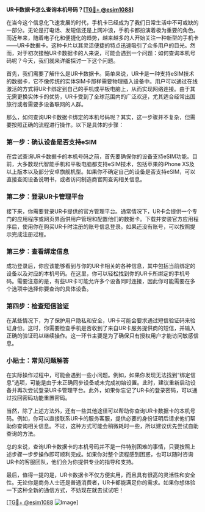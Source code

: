 **UR卡数据卡怎么查询本机号码？[[TG💪+ @esim1088](https://t.me/s/esim1088)]**

在当今这个信息化飞速发展的时代，手机卡已经成为了我们日常生活中不可或缺的一部分。无论是打电话、发短信还是上网冲浪，手机卡都扮演着极为重要的角色。而近年来，随着电子化和便捷化的趋势，越来越多的人开始关注一种新型的手机卡——UR卡数据卡。这种卡片以其灵活便捷的特点迅速吸引了众多用户的目光。然而，对于初次接触UR卡数据卡的人来说，可能会遇到一个问题：如何查询本机号码呢？今天，我们就来详细探讨一下这个问题。

首先，我们需要了解什么是UR卡数据卡。简单来说，UR卡是一种支持eSIM技术的数据卡，它不像传统的实体SIM卡那样需要物理插入设备中。用户可以通过在线激活的方式将UR卡绑定到自己的手机或平板电脑上，从而实现网络连接。由于其无需更换实体卡的优势，UR卡受到了全球范围内的广泛欢迎，尤其适合经常出国旅行或者需要多设备联网的人群。

那么，如何查询UR卡数据卡绑定的本机号码呢？其实，这一步骤并不复杂，但需要按照正确的流程进行操作。以下是具体的步骤：

### 第一步：确认设备是否支持eSIM

在尝试查询UR卡数据卡的本机号码之前，首先要确保你的设备支持eSIM功能。目前，大多数现代智能手机和平板电脑都支持eSIM技术，包括苹果的iPhone XS及以上版本以及部分安卓旗舰机型。如果你不确定自己的设备是否支持eSIM，可以直接查阅设备说明书，或者访问制造商官网查询相关信息。

### 第二步：登录UR卡管理平台

接下来，你需要登录UR卡提供的官方管理平台。通常情况下，UR卡会提供一个专门的应用程序或网页界面供用户管理和配置他们的数据卡。下载并安装官方应用程序后，使用你在购买UR卡时注册的账号信息登录。如果还没有账号，可以按照提示完成注册过程。

### 第三步：查看绑定信息

成功登录后，你应该能够看到与你的UR卡相关的各种信息，其中包括当前绑定的设备以及对应的本机号码。在这里，你可以轻松找到你的UR卡所绑定的手机号码。需要注意的是，有些UR卡可能允许多个设备同时连接，因此你可能需要在多个选项中选择你要查询的具体设备。

### 第四步：检查短信验证

在某些情况下，为了保护用户隐私和安全，UR卡可能会要求通过短信验证码来验证身份。这时，你需要检查手机是否收到了来自UR卡服务提供商的短信，并输入正确的验证码以继续操作。这一环节主要是为了确保只有授权用户才能访问敏感信息。

### 小贴士：常见问题解答

在实际操作过程中，可能会遇到一些小问题。例如，如果你发现无法找到“绑定信息”选项，可能是由于未正确同步设备或未完成初始设置。此时，建议重新启动设备并再次尝试登录UR卡管理平台。此外，如果你忘记了UR卡的登录密码，可以通过找回密码功能重置密码。

当然，除了上述方法外，还有一些其他途径可以帮助你查询UR卡数据卡的本机号码。例如，你可以直接联系UR卡的服务客服，提供必要的身份证明后请求他们帮助你查询相关信息。不过，这种方式可能会稍微耗时一些，所以建议优先尝试自助查询的方法。

总的来说，查询UR卡数据卡的本机号码并不是一件特别困难的事情，只要按照上述步骤一步步操作即可顺利完成。如果你对整个流程感到困惑，也可以随时咨询UR卡的客服团队，他们会为你提供专业的指导和支持。

最后，值得一提的是，UR卡数据卡不仅方便实用，而且具有很高的灵活性和安全性。无论你是商务人士还是普通消费者，UR卡都能满足你的需求。如果你想体验一下这种全新的通信方式，不妨现在就去试试吧！

[[TG💪+ @esim1088](https://t.me/s/esim1088) ![Image](https://i.postimg.cc/4NQfJmqS/Snipaste-2025-05-13-00-14-12.png)]